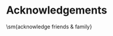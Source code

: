 # Acknowledgements

\sm{acknowledge friends \& family}

<!-- TODO contact all co-authors and obtain permission to reprint our papers -->
<!-- TODO also include any copyright notices as needed here -->
<!-- TODO include funding sources across papers as well -->
